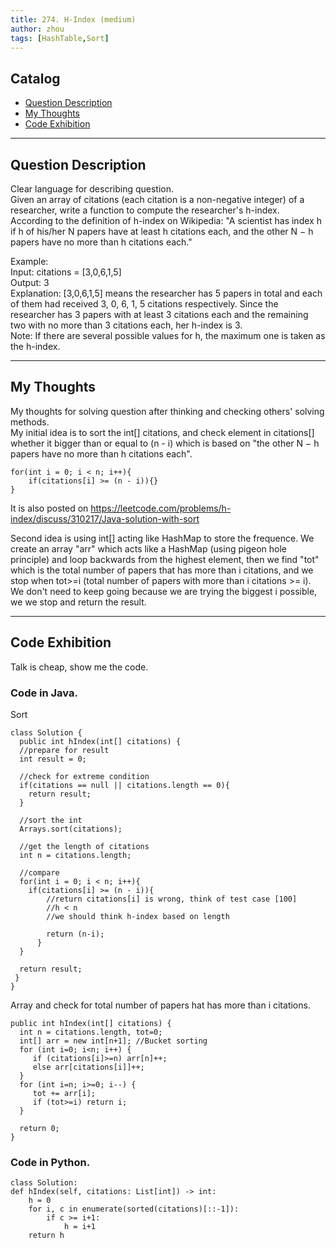 ```yaml
---
title: 274. H-Index (medium)                  
author: zhou      
tags: [HashTable,Sort]          
---
```


       

## Catalog  
+ [Question Description](#partI)
+ [My Thoughts](#partII)
+ [Code Exhibition](#partIII)

----------------------------------

## Question Description
Clear language for describing question.    
Given an array of citations (each citation is a non-negative integer) of a researcher, write a function to compute the researcher's h-index.      
According to the definition of h-index on Wikipedia: "A scientist has index h if h of his/her N papers have at least h citations each, and the other N − h papers have no more than h citations each."      

Example:     
Input: citations = [3,0,6,1,5]     
Output: 3      
Explanation: [3,0,6,1,5] means the researcher has 5 papers in total and each of them had received 3, 0, 6, 1, 5 citations respectively. Since the researcher has 3 papers with at least 3 citations each and the remaining two with no more than 3 citations each, her h-index is 3.    
Note: If there are several possible values for h, the maximum one is taken as the h-index.     


----------------------------------

## My Thoughts
My thoughts for solving question after thinking and checking others' solving methods.        
My initial idea is to sort the int[] citations, and check element in citations[] whether it bigger than or equal to (n - i) which is based on "the other N − h papers have no more than h citations each".      

    for(int i = 0; i < n; i++){
        if(citations[i] >= (n - i)){}
    }
It is also posted on https://leetcode.com/problems/h-index/discuss/310217/Java-solution-with-sort     

Second idea is using int[] acting like HashMap to store the frequence. We create an array "arr" which acts like a HashMap (using pigeon hole principle) and loop backwards from the highest element, then we find "tot" which is the total number of papers that has more than i citations, and we stop when tot>=i (total number of papers with more than i citations >= i). We don't need to keep going because we are trying the biggest i possible, we we stop and return the result.    


----------------------------------

## Code Exhibition
Talk is cheap, show me the code.    
### Code in Java.     
Sort   

    class Solution {
      public int hIndex(int[] citations) {
      //prepare for result
      int result = 0;
 
      //check for extreme condition
      if(citations == null || citations.length == 0){
        return result;
      }
 
      //sort the int 
      Arrays.sort(citations);
 
      //get the length of citations
      int n = citations.length;
 
      //compare
      for(int i = 0; i < n; i++){
        if(citations[i] >= (n - i)){
            //return citations[i] is wrong, think of test case [100]
            //h < n
            //we should think h-index based on length
         
            return (n-i);       
          }
      }
 
      return result;
     }
    }

Array and check for total number of papers hat has more than i citations.    

    public int hIndex(int[] citations) {
      int n = citations.length, tot=0;
      int[] arr = new int[n+1]; //Bucket sorting
      for (int i=0; i<n; i++) {
         if (citations[i]>=n) arr[n]++;
         else arr[citations[i]]++;
      }
      for (int i=n; i>=0; i--) {
         tot += arr[i];
         if (tot>=i) return i;
      }
      
      return 0;
    }


### Code in Python.   

    class Solution:
    def hIndex(self, citations: List[int]) -> int:
        h = 0
        for i, c in enumerate(sorted(citations)[::-1]):
            if c >= i+1:
                h = i+1
        return h   


